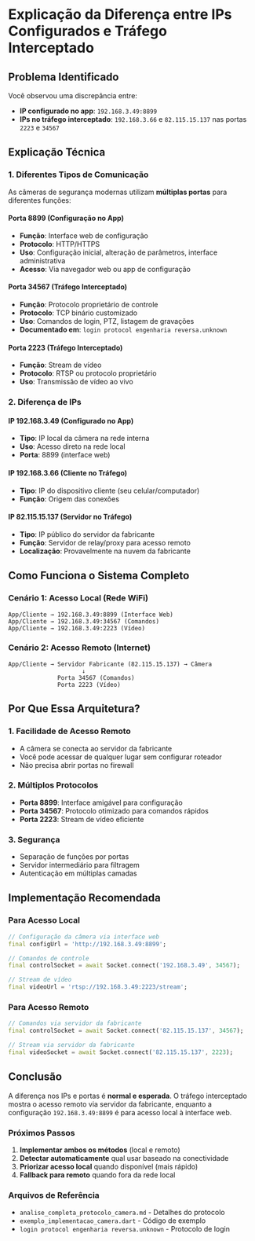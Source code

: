 # Explicação da Diferença entre IPs Configurados e Tráfego Interceptado

## Problema Identificado

Você observou uma discrepância entre:
- **IP configurado no app**: `192.168.3.49:8899`
- **IPs no tráfego interceptado**: `192.168.3.66` e `82.115.15.137` nas portas `2223` e `34567`

## Explicação Técnica

### 1. Diferentes Tipos de Comunicação

As câmeras de segurança modernas utilizam **múltiplas portas** para diferentes funções:

#### Porta 8899 (Configuração no App)
- **Função**: Interface web de configuração
- **Protocolo**: HTTP/HTTPS
- **Uso**: Configuração inicial, alteração de parâmetros, interface administrativa
- **Acesso**: Via navegador web ou app de configuração

#### Porta 34567 (Tráfego Interceptado)
- **Função**: Protocolo proprietário de controle
- **Protocolo**: TCP binário customizado
- **Uso**: Comandos de login, PTZ, listagem de gravações
- **Documentado em**: `login protocol engenharia reversa.unknown`

#### Porta 2223 (Tráfego Interceptado)
- **Função**: Stream de vídeo
- **Protocolo**: RTSP ou protocolo proprietário
- **Uso**: Transmissão de vídeo ao vivo

### 2. Diferença de IPs

#### IP 192.168.3.49 (Configurado no App)
- **Tipo**: IP local da câmera na rede interna
- **Uso**: Acesso direto na rede local
- **Porta**: 8899 (interface web)

#### IP 192.168.3.66 (Cliente no Tráfego)
- **Tipo**: IP do dispositivo cliente (seu celular/computador)
- **Função**: Origem das conexões

#### IP 82.115.15.137 (Servidor no Tráfego)
- **Tipo**: IP público do servidor da fabricante
- **Função**: Servidor de relay/proxy para acesso remoto
- **Localização**: Provavelmente na nuvem da fabricante

## Como Funciona o Sistema Completo

### Cenário 1: Acesso Local (Rede WiFi)
```
App/Cliente → 192.168.3.49:8899 (Interface Web)
App/Cliente → 192.168.3.49:34567 (Comandos)
App/Cliente → 192.168.3.49:2223 (Vídeo)
```

### Cenário 2: Acesso Remoto (Internet)
```
App/Cliente → Servidor Fabricante (82.115.15.137) → Câmera
                     ↓
              Porta 34567 (Comandos)
              Porta 2223 (Vídeo)
```

## Por Que Essa Arquitetura?

### 1. **Facilidade de Acesso Remoto**
- A câmera se conecta ao servidor da fabricante
- Você pode acessar de qualquer lugar sem configurar roteador
- Não precisa abrir portas no firewall

### 2. **Múltiplos Protocolos**
- **Porta 8899**: Interface amigável para configuração
- **Porta 34567**: Protocolo otimizado para comandos rápidos
- **Porta 2223**: Stream de vídeo eficiente

### 3. **Segurança**
- Separação de funções por portas
- Servidor intermediário para filtragem
- Autenticação em múltiplas camadas

## Implementação Recomendada

### Para Acesso Local
```dart
// Configuração da câmera via interface web
final configUrl = 'http://192.168.3.49:8899';

// Comandos de controle
final controlSocket = await Socket.connect('192.168.3.49', 34567);

// Stream de vídeo
final videoUrl = 'rtsp://192.168.3.49:2223/stream';
```

### Para Acesso Remoto
```dart
// Comandos via servidor da fabricante
final controlSocket = await Socket.connect('82.115.15.137', 34567);

// Stream via servidor da fabricante
final videoSocket = await Socket.connect('82.115.15.137', 2223);
```

## Conclusão

A diferença nos IPs e portas é **normal e esperada**. O tráfego interceptado mostra o acesso remoto via servidor da fabricante, enquanto a configuração `192.168.3.49:8899` é para acesso local à interface web.

### Próximos Passos
1. **Implementar ambos os métodos** (local e remoto)
2. **Detectar automaticamente** qual usar baseado na conectividade
3. **Priorizar acesso local** quando disponível (mais rápido)
4. **Fallback para remoto** quando fora da rede local

### Arquivos de Referência
- `analise_completa_protocolo_camera.md` - Detalhes do protocolo
- `exemplo_implementacao_camera.dart` - Código de exemplo
- `login protocol engenharia reversa.unknown` - Protocolo de login